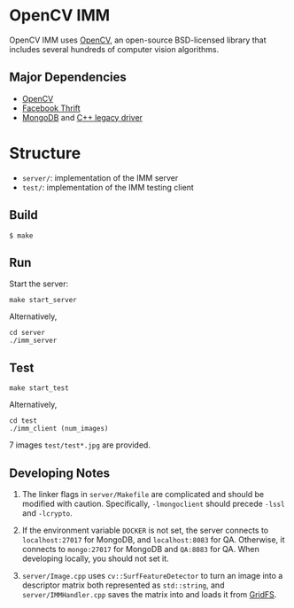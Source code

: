 # OpenCV IMM

OpenCV IMM uses [OpenCV](http://opencv.org/), an open-source BSD-licensed library 
that includes several hundreds of computer vision algorithms. 

## Major Dependencies

- [OpenCV](http://opencv.org/)
- [Facebook Thrift](https://github.com/facebook/fbthrift)
- [MongoDB](https://www.mongodb.com/)
 and [C++ legacy driver](https://github.com/mongodb/mongo-cxx-driver/tree/legacy)

# Structure

- `server/`: implementation of the IMM server
- `test/`: implementation of the IMM testing client

## Build

```
$ make
```

## Run

Start the server:

```
make start_server
```

Alternatively,

```
cd server
./imm_server
```

## Test

```
make start_test
```

Alternatively,

```
cd test
./imm_client (num_images)
```

7 images `test/test*.jpg` are provided.

## Developing Notes

1. The linker flags in `server/Makefile` are complicated and should be modified with caution.
Specifically, `-lmongoclient` should precede `-lssl` and `-lcrypto`.

2. If the environment variable `DOCKER` is not set, the server connects to `localhost:27017`
for MongoDB, and `localhost:8083` for QA.
Otherwise, it connects to `mongo:27017` for MongoDB and `QA:8083` for QA.
When developing locally, you should not set it.

3. `server/Image.cpp` uses `cv::SurfFeatureDetector` to turn
an image into a descriptor matrix both represented as `std::string`,
and `server/IMMHandler.cpp` saves the matrix into and loads it from
[GridFS](https://docs.mongodb.com/manual/core/gridfs/).
